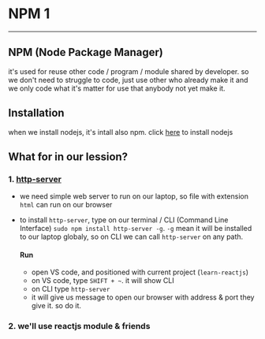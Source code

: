 # NPM 1

---

## NPM (Node Package Manager)

it's used for reuse other code / program / module shared by developer. so we don't need to struggle to code, just use other who already make it and we only code what it's matter for use that anybody not yet make it.

## Installation

when we install nodejs, it's intall also npm. click [here](https://nodejs.org/en/download/) to install nodejs

## What for in our lession?

### 1. [http-server](https://www.npmjs.com/package/http-server)

* we need simple web server to run on our laptop, so file with extension `html` can run on our browser
* to install `http-server`, type on our terminal / CLI (Command Line Interface) `sudo npm install http-server -g`. `-g` mean it will be installed to our laptop globaly, so on CLI we can call `http-server` on any path.

    #### Run
  * open VS code, and positioned with current project (`learn-reactjs`)
  * on VS code, type `SHIFT + ~`. it will show CLI
  * on CLI type `http-server`
  * it will give us message to open our browser with address & port they give it. so do it.

### 2. we'll use reactjs module & friends